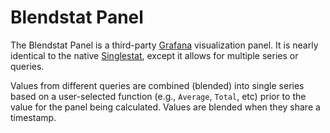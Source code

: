 # Blendstat Panel

The Blendstat Panel is a third-party [Grafana](https://grafana.com/) visualization panel. It is nearly identical to the native [Singlestat](http://docs.grafana.org/features/panels/singlestat/), except it allows for multiple series or queries.

Values from different queries are combined (blended) into single series based on a user-selected function (e.g., `Average`, `Total`, etc) prior to the value for the panel being calculated. Values are blended when they share a timestamp.
